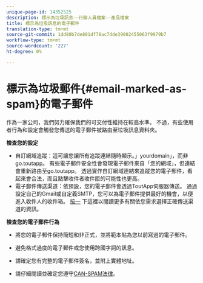 ```yaml
---
unique-page-id: 14352525
description: 標示為垃圾訊息——行銷人員檔案——產品檔案
title: 標示為垃圾訊息的電子郵件
translation-type: tm+mt
source-git-commit: 1dd80b7de801df78ac7dde39002455063f9979b7
workflow-type: tm+mt
source-wordcount: '227'
ht-degree: 0%

---
```



# 標示為垃圾郵件{#email-marked-as-spam}的電子郵件

作為一家公司，我們努力確保我們的可交付性維持在較高水準。 不過，有些使用者行為和設定會觸發您傳送的電子郵件被路由至垃圾訊息資料夾。

**檢查您的設定**

* 自訂網域追蹤：這可讓您讓所有追蹤連結隨時顯示。」yourdomain」，而非go.toutapp。 有些電子郵件安全性會發現電子郵件來自「您的網域」，但連結會重新路由至go.toutapp。 透過實作自訂網域連結來追蹤您的電子郵件，看起來會合法，而且點擊收件者收件匣的可能性也更高。
* 電子郵件傳送渠道：依預設，您的電子郵件會透過ToutApp伺服器傳送。 通過設定自己的Gmail或自定義SMTP，您可以為電子郵件提供最好的機會，以便進入收件人的收件箱。 [按一](https://nation.marketo.com/docs/DOC-5080) 下這裡以閱讀更多有關依您需求選擇正確傳送渠道的資訊。

**檢查您的電子郵件行為**

* 將您的電子郵件保持簡短和非正式，並將範本貼為您以前寫過的電子郵件。

* 避免格式過度的電子郵件或您使用跨國字詞的訊息。

* 請確定您有完整的電子郵件簽名，並附上實體地址。

* 請仔細閱讀並確定您遵守[CAN-SPAM法律](https://www.ftc.gov/tips-advice/business-center/guidance/can-spam-act-compliance-guide-business)。

